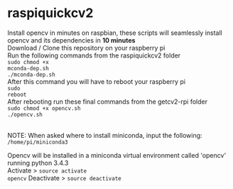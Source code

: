 # raspiquickcv2
Install opencv in minutes on raspbian, these scripts will seamlessly install opencv and its dependencies in <b>10 minutes</b>
<br>
Download / Clone this repository on your raspberry pi<br>
Run the following commands from the raspiquickcv2 folder<br>
<code>sudo chmod +x mconda-dep.sh</code><br>
<code>./mconda-dep.sh</code><br>
After this command you will have to reboot your raspberry pi<br>
<code>sudo reboot</code><br>
After rebooting run these final commands from the getcv2-rpi folder<br>
<code>sudo chmod +x opencv.sh</code><br>
<code>./opencv.sh</code><br> <br>

NOTE: When asked where to install miniconda, input the following:<br>
<code>/home/pi/miniconda3</code><br>

Opencv will be installed in a miniconda virtual environment called 'opencv' running python 3.4.3<br>
Activate > <code>source activate opencv</code> Deactivate > <code>source deactivate</code><br>
